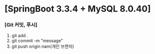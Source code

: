 # [SpringBoot 3.3.4 + MySQL 8.0.40]


### [Git 커밋, 푸시]
1. git add .<br/>
2. git commit -m "message"<br/>
3. git push origin nam(개인 브랜치)<br/>
